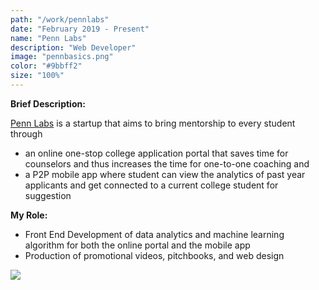```yaml
---
path: "/work/pennlabs"
date: "February 2019 - Present"
name: "Penn Labs"
description: "Web Developer"
image: "pennbasics.png"
color: "#9bbff2"
size: "100%"
---
```

__Brief Description:__

[Penn Labs](https://pennlabs.org/) is a startup that aims to bring mentorship to every student through 
- an online one-stop college application portal that saves time for counselors and thus increases the time for one-to-one coaching and
- a P2P mobile app where student can view the analytics of past year applicants and get connected to a current college student for suggestion

__My Role:__

- Front End Development of data analytics and machine learning algorithm for both the online portal and the mobile app
- Production of promotional videos, pitchbooks, and web design

<img class="img-fluid" src="/images/pennLabs.png" />